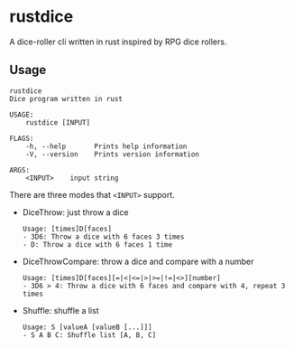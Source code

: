 rustdice
========
A dice-roller cli written in rust inspired by RPG dice rollers.

## Usage
```help
rustdice
Dice program written in rust

USAGE:
    rustdice [INPUT]

FLAGS:
    -h, --help       Prints help information
    -V, --version    Prints version information

ARGS:
    <INPUT>    input string
```

There are three modes that `<INPUT>` support.

- DiceThrow: just throw a dice

  ```help
  Usage: [times]D[faces]
  - 3D6: Throw a dice with 6 faces 3 times
  - D: Throw a dice with 6 faces 1 time
  ```

- DiceThrowCompare: throw a dice and compare with a number

  ```help
  Usage: [times]D[faces][=|<|<=|>|>=|!=|<>][number]
  - 3D6 > 4: Throw a dice with 6 faces and compare with 4, repeat 3 times
  ```

- Shuffle: shuffle a list

  ```help
  Usage: S [valueA [valueB [...]]]
  - S A B C: Shuffle list [A, B, C]
  ```

